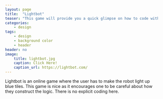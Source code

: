```yaml
---
layout: page
title:  "Lightbot"
teaser: "This game will provide you a quick glimpse on how to code without the code"
categories:
    - design
tags:
    - design
    - background color
    - header
header: no
image:
    title: lightbot.jpg
    caption: Click Here!
    caption_url: https://lightbot.com/
---
```

Lightbot is an online game where the user has to make the robot light up blue tiles. This game is nice as it encourages one to be careful about how they construct the logic. There is no explicit coding here.